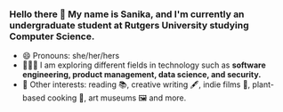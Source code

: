 ### Hello there 👋 My name is Sanika, and I'm currently an undergraduate student at Rutgers University studying Computer Science.

- 😄  Pronouns: she/her/hers
- 👩🏽‍💻 I am exploring different fields in technology such as **software engineering, product management, data science, and security.**
- 💭  Other interests: reading 📚, creative writing 🖋️, indie films 🎥, plant-based cooking 🌱, art museums 🖼️ and more.

